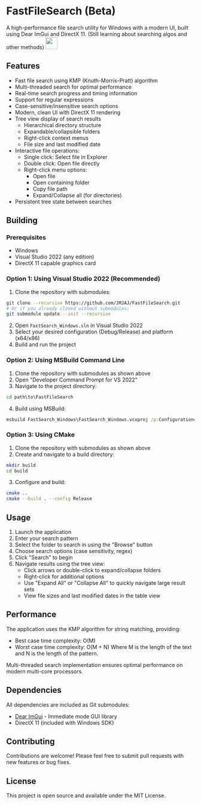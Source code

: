 # FastFileSearch (Beta)

A high-performance file search utility for Windows with a modern UI, built using Dear ImGui and DirectX 11.
(Still learning about searching algos and other methods) <img src="https://media.tenor.com/0z7sLx2ohBkAAAAi/tower-of-fantasy-tof.gif" width="32"/>

## Features

- Fast file search using KMP (Knuth-Morris-Pratt) algorithm
- Multi-threaded search for optimal performance
- Real-time search progress and timing information
- Support for regular expressions
- Case-sensitive/insensitive search options
- Modern, clean UI with DirectX 11 rendering
- Tree view display of search results
  - Hierarchical directory structure
  - Expandable/collapsible folders
  - Right-click context menus
  - File size and last modified date
- Interactive file operations:
  - Single click: Select file in Explorer
  - Double click: Open file directly
  - Right-click menu options:
    - Open file
    - Open containing folder
    - Copy file path
    - Expand/Collapse all (for directories)
- Persistent tree state between searches

## Building

### Prerequisites

- Windows
- Visual Studio 2022 (any edition)
- DirectX 11 capable graphics card

### Option 1: Using Visual Studio 2022 (Recommended)

1. Clone the repository with submodules:
```bash
git clone --recursive https://github.com/JMJAJ/FastFileSearch.git
# Or if you already cloned without submodules:
git submodule update --init --recursive
```

2. Open `FastSearch_Windows.sln` in Visual Studio 2022
3. Select your desired configuration (Debug/Release) and platform (x64/x86)
4. Build and run the project

### Option 2: Using MSBuild Command Line

1. Clone the repository with submodules as shown above
2. Open "Developer Command Prompt for VS 2022"
3. Navigate to the project directory:
```cmd
cd path\to\FastFileSearch
```
4. Build using MSBuild:
```cmd
msbuild FastSearch_Windows\FastSearch_Windows.vcxproj /p:Configuration=Release /p:Platform=x64
```

### Option 3: Using CMake

1. Clone the repository with submodules as shown above
2. Create and navigate to a build directory:
```bash
mkdir build
cd build
```
3. Configure and build:
```bash
cmake ..
cmake --build . --config Release
```

## Usage

1. Launch the application
2. Enter your search pattern
3. Select the folder to search in using the "Browse" button
4. Choose search options (case sensitivity, regex)
5. Click "Search" to begin
6. Navigate results using the tree view:
   - Click arrows or double-click to expand/collapse folders
   - Right-click for additional options
   - Use "Expand All" or "Collapse All" to quickly navigate large result sets
   - View file sizes and last modified dates in the table view

## Performance

The application uses the KMP algorithm for string matching, providing:
- Best case time complexity: O(M)
- Worst case time complexity: O(M + N)
Where M is the length of the text and N is the length of the pattern.

Multi-threaded search implementation ensures optimal performance on modern multi-core processors.

## Dependencies

All dependencies are included as Git submodules:
- [Dear ImGui](https://github.com/ocornut/imgui) - Immediate mode GUI library
- DirectX 11 (included with Windows SDK)

## Contributing

Contributions are welcome! Please feel free to submit pull requests with new features or bug fixes.

## License

This project is open source and available under the MIT License.
